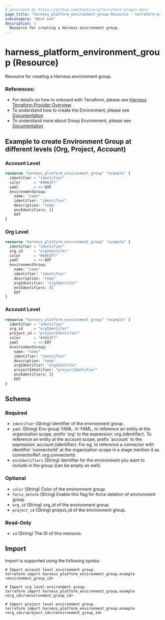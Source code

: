 ```yaml
---
# generated by https://github.com/hashicorp/terraform-plugin-docs
page_title: "harness_platform_environment_group Resource - terraform-provider-harness"
subcategory: "Next Gen"
description: |-
  Resource for creating a Harness environment group.
---
```


# harness_platform_environment_group (Resource)

Resource for creating a Harness environment group.


### References:
- For details on how to onboard with Terraform, please see [Harness Terraform Provider Overview](https://developer.harness.io/docs/platform/terraform/harness-terraform-provider-overview/)
- To understand how to create the Environment, please see [Documentation](https://developer.harness.io/docs/continuous-delivery/x-platform-cd-features/environments/create-environments/)
- To understand more about Group Environment, please see [Documentation](https://developer.harness.io/docs/continuous-delivery/x-platform-cd-features/environments/create-environment-groups/)


## Example to create Environment Group at different levels (Org, Project, Account)

### Account Level
```terraform
resource "harness_platform_environment_group" "example" {
  identifier = "identifier"
  color      = "#0063F7"
  yaml       = <<-EOT
  environmentGroup:
    name: "name"
    identifier: "identifier"
    description: "temp"
    envIdentifiers: []
    EOT
}
```

### Org Level
```terraform
resource "harness_platform_environment_group" "example" {
  identifier = "identifier"
  org_id     = "orgIdentifer"
  color      = "#0063F7"
  yaml       = <<-EOT
  environmentGroup:
    name: "name"
    identifier: "identifier"
    description: "temp"
    orgIdentifier: "orgIdentifer"
    envIdentifiers: []
    EOT
}
```

### Account Level
```terraform
resource "harness_platform_environment_group" "example" {
  identifier = "identifier"
  org_id     = "orgIdentifer"
  project_id = "projectIdentifier"
  color      = "#0063F7"
  yaml       = <<-EOT
  environmentGroup:
    name: "name"
    identifier: "identifier"
    description: "temp"
    orgIdentifier: "orgIdentifer"
    projectIdentifier: "projectIdentifier"
    envIdentifiers: []
    EOT
}
```

<!-- schema generated by tfplugindocs -->
## Schema

### Required

- `identifier` (String) identifier of the environment group.
- `yaml` (String) Env group YAML. In YAML, to reference an entity at the organization scope, prefix 'org' to the expression: org.{identifier}. To reference an entity at the account scope, prefix 'account` to the expression: account.{identifier}. For eg, to reference a connector with identifier 'connectorId' at the organization scope in a stage mention it as connectorRef: org.connectorId.
- `envIdentifiers` (String) identifier for the environment you want to include in the group (can be empty as well).
### Optional

- `color` (String) Color of the environment group.
- `force_delete` (String) Enable this flag for force deletion of environment group
- `org_id` (String) org_id of the environment group.
- `project_id` (String) project_id of the environment group.

### Read-Only

- `id` (String) The ID of this resource.

## Import

Import is supported using the following syntax:

```shell
# Import account level environment group.
terraform import harness_platform_environment_group.example <environment_group_id>

# Import org level environment group.
terraform import harness_platform_environment_group.example <org_id>/<environment_group_id>

# Import project level environment group.
terraform import harness_platform_environment_group.example <org_id>/<project_id>/<environment_group_id>
```
